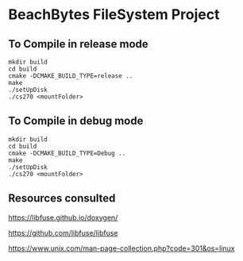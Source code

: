 # BeachBytes FileSystem Project


## To Compile in release mode

```
mkdir build
cd build
cmake -DCMAKE_BUILD_TYPE=release ..
make
./setUpDisk
./cs270 <mountFolder>
```


## To Compile in debug mode

```
mkdir build
cd build
cmake -DCMAKE_BUILD_TYPE=Debug ..
make
./setUpDisk
./cs270 <mountFolder>
```

## Resources consulted
https://libfuse.github.io/doxygen/

https://github.com/libfuse/libfuse

https://www.unix.com/man-page-collection.php?code=301&os=linux
